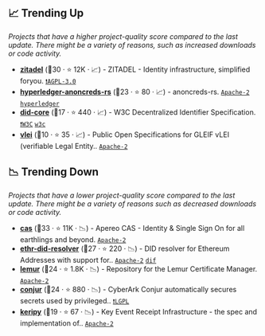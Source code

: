 ## 📈 Trending Up

_Projects that have a higher project-quality score compared to the last update. There might be a variety of reasons, such as increased downloads or code activity._

- <b><a href="https://github.com/zitadel/zitadel">zitadel</a></b> (🥉30 ·  ⭐ 12K · 📈) - ZITADEL - Identity infrastructure, simplified foryou. <code><a href="http://bit.ly/3pwmjO5">❗️AGPL-3.0</a></code>
- <b><a href="https://github.com/hyperledger/anoncreds-rs">hyperledger-anoncreds-rs</a></b> (🥈23 ·  ⭐ 80 · 📈) - anoncreds-rs. <code><a href="http://bit.ly/3nYMfla">Apache-2</a></code> <a href="https://www.hyperledger.org/"><code>hyperledger</code></a>
- <b><a href="https://github.com/w3c/did">did-core</a></b> (🥈17 ·  ⭐ 440 · 📈) - W3C Decentralized Identifier Specification. <code><a href="https://tldrlegal.com/search?q=W3C">❗️W3C</a></code> <a href="https://www.w3.org/"><code>w3c</code></a>
- <b><a href="https://github.com/WebOfTrust/vLEI">vlei</a></b> (🥉10 ·  ⭐ 35 · 📈) - Public Open Specifications for GLEIF vLEI (verifiable Legal Entity.. <code><a href="http://bit.ly/3nYMfla">Apache-2</a></code>

## 📉 Trending Down

_Projects that have a lower project-quality score compared to the last update. There might be a variety of reasons such as decreased downloads or code activity._

- <b><a href="https://github.com/apereo/cas">cas</a></b> (🥇33 ·  ⭐ 11K · 📉) - Apereo CAS - Identity & Single Sign On for all earthlings and beyond. <code><a href="http://bit.ly/3nYMfla">Apache-2</a></code>
- <b><a href="https://github.com/decentralized-identity/ethr-did-resolver">ethr-did-resolver</a></b> (🥇27 ·  ⭐ 220 · 📉) - DID resolver for Ethereum Addresses with support for.. <code><a href="http://bit.ly/3nYMfla">Apache-2</a></code> <a href="https://identity.foundation/"><code>dif</code></a>
- <b><a href="https://github.com/Netflix/lemur">lemur</a></b> (🥉24 ·  ⭐ 1.8K · 📉) - Repository for the Lemur Certificate Manager. <code><a href="http://bit.ly/3nYMfla">Apache-2</a></code>
- <b><a href="https://github.com/cyberark/conjur">conjur</a></b> (🥉24 ·  ⭐ 880 · 📉) - CyberArk Conjur automatically secures secrets used by privileged.. <code><a href="https://tldrlegal.com/search?q=LGPL">❗️LGPL</a></code>
- <b><a href="https://github.com/WebOfTrust/keripy">keripy</a></b> (🥈19 ·  ⭐ 67 · 📉) - Key Event Receipt Infrastructure - the spec and implementation of.. <code><a href="http://bit.ly/3nYMfla">Apache-2</a></code>

